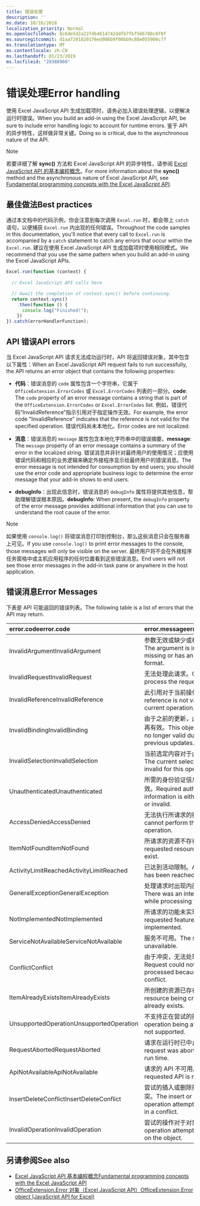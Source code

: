 ```yaml
---
title: 错误处理
description: ''
ms.date: 10/16/2018
localization_priority: Normal
ms.openlocfilehash: 8c6de5d2a22fdb4614742ddfb7fbf566780c0f0f
ms.sourcegitcommit: d1aa7201820176ed986b9f00bb9c88e055906c77
ms.translationtype: MT
ms.contentlocale: zh-CN
ms.lasthandoff: 01/23/2019
ms.locfileid: "29388960"
---
```

# <a name="error-handling"></a><span data-ttu-id="81d56-102">错误处理</span><span class="sxs-lookup"><span data-stu-id="81d56-102">Error handling</span></span>

<span data-ttu-id="81d56-103">使用 Excel JavaScript API 生成加载项时，请务必加入错误处理逻辑，以便解决运行时错误。</span><span class="sxs-lookup"><span data-stu-id="81d56-103">When you build an add-in using the Excel JavaScript API, be sure to include error handling logic to account for runtime errors.</span></span> <span data-ttu-id="81d56-104">鉴于 API 的异步特性，这样做非常关键。</span><span class="sxs-lookup"><span data-stu-id="81d56-104">Doing so is critical, due to the asynchronous nature of the API.</span></span>

> [!NOTE]
> <span data-ttu-id="81d56-105">若要详细了解 **sync()** 方法和 Excel JavaScript API 的异步特性，请参阅 [Excel JavaScript API 的基本编程概念](excel-add-ins-core-concepts.md)。</span><span class="sxs-lookup"><span data-stu-id="81d56-105">For more information about the **sync()** method and the asynchronous nature of Excel JavaScript API, see [Fundamental programming concepts with the Excel JavaScript API](excel-add-ins-core-concepts.md).</span></span>

## <a name="best-practices"></a><span data-ttu-id="81d56-106">最佳做法</span><span class="sxs-lookup"><span data-stu-id="81d56-106">Best practices</span></span>

<span data-ttu-id="81d56-107">通过本文档中的代码示例，你会注意到每次调用 `Excel.run` 时，都会带上 `catch` 语句，以便捕获 `Excel.run` 内出现的任何错误。</span><span class="sxs-lookup"><span data-stu-id="81d56-107">Throughout the code samples in this documentation, you'll notice that every call to `Excel.run` is accompanied by a `catch` statement to catch any errors that occur within the `Excel.run`.</span></span> <span data-ttu-id="81d56-108">建议在使用 Excel JavaScript API 生成加载项时使用相同模式。</span><span class="sxs-lookup"><span data-stu-id="81d56-108">We recommend that you use the same pattern when you build an add-in using the Excel JavaScript APIs.</span></span>

```js
Excel.run(function (context) {
  
  // Excel JavaScript API calls here

  // Await the completion of context.sync() before continuing.
  return context.sync()
    .then(function () {
      console.log("Finished!");
    })
}).catch(errorHandlerFunction);
```

## <a name="api-errors"></a><span data-ttu-id="81d56-109">API 错误</span><span class="sxs-lookup"><span data-stu-id="81d56-109">API errors</span></span>

<span data-ttu-id="81d56-110">当 Excel JavaScript API 请求无法成功运行时，API 将返回错误对象，其中包含以下属性：</span><span class="sxs-lookup"><span data-stu-id="81d56-110">When an Excel JavaScript API request fails to run successfully, the API returns an error object that contains the following properties:</span></span>

- <span data-ttu-id="81d56-111">**代码**：错误消息的 `code` 属性包含一个字符串，它属于 `OfficeExtension.ErrorCodes` 或 `Excel.ErrorCodes` 列表的一部分。</span><span class="sxs-lookup"><span data-stu-id="81d56-111">**code**:  The `code` property of an error message contains a string that is part of the `OfficeExtension.ErrorCodes` or `Excel.ErrorCodes` list.</span></span> <span data-ttu-id="81d56-112">例如，错误代码“InvalidReference”指示引用对于指定操作无效。</span><span class="sxs-lookup"><span data-stu-id="81d56-112">For example, the error code "InvalidReference" indicates that the reference is not valid for the specified operation.</span></span> <span data-ttu-id="81d56-113">错误代码尚未本地化。</span><span class="sxs-lookup"><span data-stu-id="81d56-113">Error codes are not localized.</span></span>

- <span data-ttu-id="81d56-114">**消息**：错误消息的 `message` 属性包含本地化字符串中的错误摘要。</span><span class="sxs-lookup"><span data-stu-id="81d56-114">**message**: The `message` property of an error message contains a summary of the error in the localized string.</span></span> <span data-ttu-id="81d56-115">错误消息并非针对最终用户的使用情况；应使用错误代码和相应的业务逻辑来确定外接程序显示给最终用户的错误消息。</span><span class="sxs-lookup"><span data-stu-id="81d56-115">The error message is not intended for consumption by end users; you should use the error code and appropriate business logic to determine the error message that your add-in shows to end users.</span></span>

- <span data-ttu-id="81d56-116">**debugInfo**：出现此信息时，错误消息的 `debugInfo` 属性将提供其他信息，帮助理解错误根本原因。</span><span class="sxs-lookup"><span data-stu-id="81d56-116">**debugInfo**: When present, the `debugInfo` property of the error message provides additional information that you can use to understand the root cause of the error.</span></span>

> [!NOTE]
> <span data-ttu-id="81d56-117">如果使用 `console.log()` 将错误消息打印到控制台，那么这些消息只会在服务器上可见。</span><span class="sxs-lookup"><span data-stu-id="81d56-117">If you use `console.log()` to print error messages to the console, those messages will only be visible on the server.</span></span> <span data-ttu-id="81d56-118">最终用户将不会在外接程序任务窗格中或主机应用程序的任何位置看到这些错误消息。</span><span class="sxs-lookup"><span data-stu-id="81d56-118">End users will not see those error messages in the add-in task pane or anywhere in the host application.</span></span>

## <a name="error-messages"></a><span data-ttu-id="81d56-119">错误消息</span><span class="sxs-lookup"><span data-stu-id="81d56-119">Error Messages</span></span>

<span data-ttu-id="81d56-120">下表是 API 可能返回的错误列表。</span><span class="sxs-lookup"><span data-stu-id="81d56-120">The following table is a list of errors that the API may return.</span></span>

|<span data-ttu-id="81d56-121">error.code</span><span class="sxs-lookup"><span data-stu-id="81d56-121">error.code</span></span> | <span data-ttu-id="81d56-122">error.message</span><span class="sxs-lookup"><span data-stu-id="81d56-122">error.message</span></span> |
|:----------|:--------------|
|<span data-ttu-id="81d56-123">InvalidArgument</span><span class="sxs-lookup"><span data-stu-id="81d56-123">InvalidArgument</span></span> |<span data-ttu-id="81d56-124">参数无效或缺少或格式不正确。</span><span class="sxs-lookup"><span data-stu-id="81d56-124">The argument is invalid or missing or has an incorrect format.</span></span>|
|<span data-ttu-id="81d56-125">InvalidRequest</span><span class="sxs-lookup"><span data-stu-id="81d56-125">InvalidRequest</span></span>  |<span data-ttu-id="81d56-126">无法处理此请求。</span><span class="sxs-lookup"><span data-stu-id="81d56-126">Cannot process the request.</span></span>|
|<span data-ttu-id="81d56-127">InvalidReference</span><span class="sxs-lookup"><span data-stu-id="81d56-127">InvalidReference</span></span>|<span data-ttu-id="81d56-128">此引用对于当前操作无效。</span><span class="sxs-lookup"><span data-stu-id="81d56-128">This reference is not valid for the current operation.</span></span>|
|<span data-ttu-id="81d56-129">InvalidBinding</span><span class="sxs-lookup"><span data-stu-id="81d56-129">InvalidBinding</span></span>  |<span data-ttu-id="81d56-130">由于之前的更新，此对象绑定不再有效。</span><span class="sxs-lookup"><span data-stu-id="81d56-130">This object binding is no longer valid due to previous updates.</span></span>|
|<span data-ttu-id="81d56-131">InvalidSelection</span><span class="sxs-lookup"><span data-stu-id="81d56-131">InvalidSelection</span></span>|<span data-ttu-id="81d56-132">当前选定内容对于此操作无效。</span><span class="sxs-lookup"><span data-stu-id="81d56-132">The current selection is invalid for this operation.</span></span>|
|<span data-ttu-id="81d56-133">Unauthenticated</span><span class="sxs-lookup"><span data-stu-id="81d56-133">Unauthenticated</span></span> |<span data-ttu-id="81d56-134">所需的身份验证信息缺少或无效。</span><span class="sxs-lookup"><span data-stu-id="81d56-134">Required authentication information is either missing or invalid.</span></span>|
|<span data-ttu-id="81d56-135">AccessDenied</span><span class="sxs-lookup"><span data-stu-id="81d56-135">AccessDenied</span></span> |<span data-ttu-id="81d56-136">无法执行所请求的操作。</span><span class="sxs-lookup"><span data-stu-id="81d56-136">You cannot perform the requested operation.</span></span>|
|<span data-ttu-id="81d56-137">ItemNotFound</span><span class="sxs-lookup"><span data-stu-id="81d56-137">ItemNotFound</span></span> |<span data-ttu-id="81d56-138">所请求的资源不存在。</span><span class="sxs-lookup"><span data-stu-id="81d56-138">The requested resource doesn't exist.</span></span>|
|<span data-ttu-id="81d56-139">ActivityLimitReached</span><span class="sxs-lookup"><span data-stu-id="81d56-139">ActivityLimitReached</span></span>|<span data-ttu-id="81d56-140">已达到活动限制。</span><span class="sxs-lookup"><span data-stu-id="81d56-140">Activity limit has been reached.</span></span>|
|<span data-ttu-id="81d56-141">GeneralException</span><span class="sxs-lookup"><span data-stu-id="81d56-141">GeneralException</span></span>|<span data-ttu-id="81d56-142">处理请求时出现内部错误。</span><span class="sxs-lookup"><span data-stu-id="81d56-142">There was an internal error while processing the request.</span></span>|
|<span data-ttu-id="81d56-143">NotImplemented</span><span class="sxs-lookup"><span data-stu-id="81d56-143">NotImplemented</span></span>  |<span data-ttu-id="81d56-144">所请求的功能未实现。</span><span class="sxs-lookup"><span data-stu-id="81d56-144">The requested feature isn't implemented.</span></span>|
|<span data-ttu-id="81d56-145">ServiceNotAvailable</span><span class="sxs-lookup"><span data-stu-id="81d56-145">ServiceNotAvailable</span></span>|<span data-ttu-id="81d56-146">服务不可用。</span><span class="sxs-lookup"><span data-stu-id="81d56-146">The service is unavailable.</span></span>|
|<span data-ttu-id="81d56-147">Conflict</span><span class="sxs-lookup"><span data-stu-id="81d56-147">Conflict</span></span>|<span data-ttu-id="81d56-148">由于冲突，无法处理请求。</span><span class="sxs-lookup"><span data-stu-id="81d56-148">Request could not be processed because of a conflict.</span></span>|
|<span data-ttu-id="81d56-149">ItemAlreadyExists</span><span class="sxs-lookup"><span data-stu-id="81d56-149">ItemAlreadyExists</span></span>|<span data-ttu-id="81d56-150">所创建的资源已存在。</span><span class="sxs-lookup"><span data-stu-id="81d56-150">The resource being created already exists.</span></span>|
|<span data-ttu-id="81d56-151">UnsupportedOperation</span><span class="sxs-lookup"><span data-stu-id="81d56-151">UnsupportedOperation</span></span>|<span data-ttu-id="81d56-152">不支持正在尝试的操作。</span><span class="sxs-lookup"><span data-stu-id="81d56-152">The operation being attempted is not supported.</span></span>|
|<span data-ttu-id="81d56-153">RequestAborted</span><span class="sxs-lookup"><span data-stu-id="81d56-153">RequestAborted</span></span>|<span data-ttu-id="81d56-154">请求在运行时已中止。</span><span class="sxs-lookup"><span data-stu-id="81d56-154">The request was aborted during run time.</span></span>|
|<span data-ttu-id="81d56-155">ApiNotAvailable</span><span class="sxs-lookup"><span data-stu-id="81d56-155">ApiNotAvailable</span></span>|<span data-ttu-id="81d56-156">请求的 API 不可用。</span><span class="sxs-lookup"><span data-stu-id="81d56-156">The requested API is not available.</span></span>|
|<span data-ttu-id="81d56-157">InsertDeleteConflict</span><span class="sxs-lookup"><span data-stu-id="81d56-157">InsertDeleteConflict</span></span>|<span data-ttu-id="81d56-158">尝试的插入或删除操作导致冲突。</span><span class="sxs-lookup"><span data-stu-id="81d56-158">The insert or delete operation attempted resulted in a conflict.</span></span>|
|<span data-ttu-id="81d56-159">InvalidOperation</span><span class="sxs-lookup"><span data-stu-id="81d56-159">InvalidOperation</span></span>|<span data-ttu-id="81d56-160">尝试的操作对于对象无效。</span><span class="sxs-lookup"><span data-stu-id="81d56-160">The operation attempted is invalid on the object.</span></span>|

## <a name="see-also"></a><span data-ttu-id="81d56-161">另请参阅</span><span class="sxs-lookup"><span data-stu-id="81d56-161">See also</span></span>

- [<span data-ttu-id="81d56-162">Excel JavaScript API 基本编程概念</span><span class="sxs-lookup"><span data-stu-id="81d56-162">Fundamental programming concepts with the Excel JavaScript API</span></span>](excel-add-ins-core-concepts.md)
- [<span data-ttu-id="81d56-163">OfficeExtension.Error 对象（Excel JavaScript API）</span><span class="sxs-lookup"><span data-stu-id="81d56-163">OfficeExtension.Error object (JavaScript API for Excel)</span></span>](https://docs.microsoft.com/javascript/api/office/officeextension.error)
